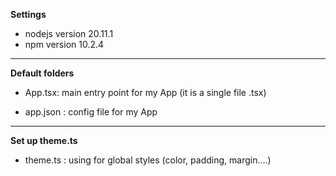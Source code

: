 **Settings**
- nodejs version 20.11.1
- npm version 10.2.4

********************************

**Default folders**

- App.tsx: main entry point for my App (it is a single file .tsx)

- app.json : config file for my App

********************************
**Set up theme.ts**
- theme.ts : using for global styles (color, padding, margin....)